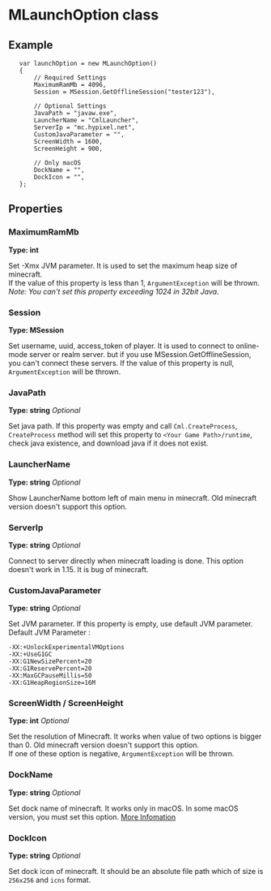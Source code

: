 # MLaunchOption class

## Example

       var launchOption = new MLaunchOption()
       {
           // Required Settings
           MaximumRamMb = 4096,
           Session = MSession.GetOfflineSession("tester123"),

           // Optional Settings
           JavaPath = "javaw.exe",
           LauncherName = "CmlLauncher",
           ServerIp = "mc.hypixel.net",
           CustomJavaParameter = "",
           ScreenWidth = 1600,
           ScreenHeight = 900,

           // Only macOS
           DockName = "",
           DockIcon = "",
       };

## Properties

### MaximumRamMb

**Type: int**

Set -Xmx JVM parameter. It is used to set the maximum heap size of minecraft.  
If the value of this property is less than 1, `ArgumentException` will be thrown.  
_Note: You can't set this property exceeding 1024 in 32bit Java._

### Session

**Type: MSession**

Set username, uuid, access_token of player. It is used to connect to online-mode server or realm server.
but if you use MSession.GetOfflineSession, you can't connect these servers.
If the value of this property is null, `ArgumentException` will be thrown. 

### JavaPath

**Type: string**  _Optional_

Set java path. If this property was empty and call `Cml.CreateProcess`, `CreateProcess` method will set this property to `<Your Game Path>/runtime`, check java existence, and download java if it does not exist.

### LauncherName

**Type: string**  _Optional_

Show LauncherName bottom left of main menu in minecraft. Old minecraft version doesn't support this option.

### ServerIp

**Type: string**  _Optional_

Connect to server directly when minecraft loading is done. This option doesn't work in 1.15. It is bug of minecraft.

### CustomJavaParameter

**Type: string**  _Optional_

Set JVM parameter. If this property is empty, use default JVM parameter.  
Default JVM Parameter : 

    -XX:+UnlockExperimentalVMOptions 
    -XX:+UseG1GC 
    -XX:G1NewSizePercent=20 
    -XX:G1ReservePercent=20 
    -XX:MaxGCPauseMillis=50 
    -XX:G1HeapRegionSize=16M

### ScreenWidth / ScreenHeight

**Type: int**  _Optional_

Set the resolution of Minecraft. It works when value of two options is bigger than 0. Old minecraft version doesn't support this option.  
If one of these option is negative, `ArgumentException` will be thrown. 

### DockName

**Type: string** _Optional_

Set dock name of minecraft. It works only in macOS. In some macOS version, you must set this option. [More Infomation](https://github.com/AlphaBs/CmlLib.Core/wiki/Common-Erros)

### DockIcon

**Type: string** _Optional_

Set dock icon of minecraft. It should be an absolute file path which of size is `256x256` and `icns` format.